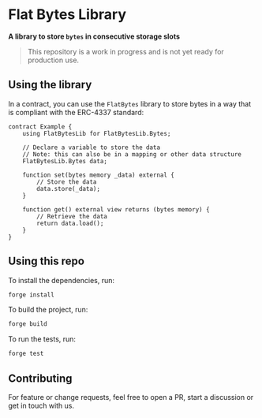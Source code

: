 # Flat Bytes Library

**A library to store `bytes` in consecutive storage slots**

> This repository is a work in progress and is not yet ready for production use.

## Using the library

In a contract, you can use the `FlatBytes` library to store bytes in a way that is compliant with the ERC-4337 standard:

```solidity
contract Example {
    using FlatBytesLib for FlatBytesLib.Bytes;

    // Declare a variable to store the data
    // Note: this can also be in a mapping or other data structure
    FlatBytesLib.Bytes data;

    function set(bytes memory _data) external {
        // Store the data
        data.store(_data);
    }

    function get() external view returns (bytes memory) {
        // Retrieve the data
        return data.load();
    }
}
```

## Using this repo

To install the dependencies, run:

```bash
forge install
```

To build the project, run:

```bash
forge build
```

To run the tests, run:

```bash
forge test
```

## Contributing

For feature or change requests, feel free to open a PR, start a discussion or get in touch with us.
